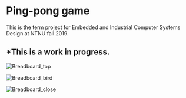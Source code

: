 # Ping-pong game
 This is the term project for Embedded and Industrial Computer Systems Design at NTNU fall 2019.

## *This is a work in progress.
![Breadboard_top](Images/Breadboard_top.png) 

![Breadboard_bird](Images/Breadboard_bird.png) 

![Breadboard_close](Images/Breadboard_close.png) 
